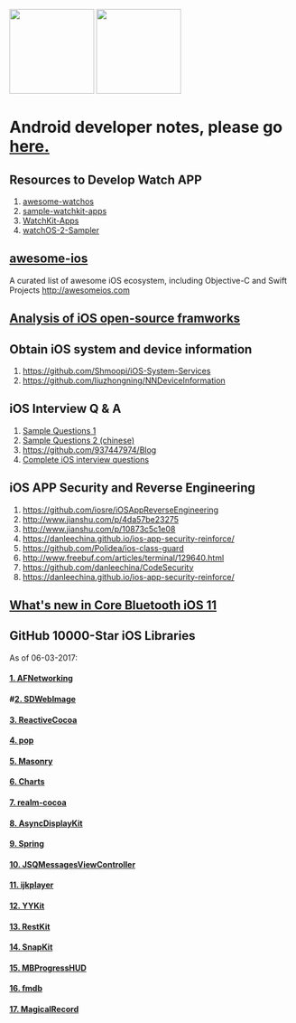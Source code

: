 <img src="https://github.com/Mylittleswift/Developer_Notes/blob/master/logo/ios_logo.jpg" width="150"> <img src="https://github.com/Mylittleswift/Developer_Notes/blob/master/logo/watchos_logo.png" width="150">

# Android developer notes, please go [here.](https://github.com/Mylittleswift/Developer_Notes/blob/master/Android_Notes.md)

## Resources to Develop Watch APP
1. [awesome-watchos](https://github.com/yenchenlin/awesome-watchos)
2. [sample-watchkit-apps](https://github.com/sanketfirodiya/sample-watchkit-apps)
3. [WatchKit-Apps](https://github.com/kostiakoval/WatchKit-Apps)
4. [watchOS-2-Sampler](https://github.com/shu223/watchOS-2-Sampler)


## [awesome-ios](https://github.com/vsouza/awesome-ios)
A curated list of awesome iOS ecosystem, including Objective-C and Swift Projects http://awesomeios.com


## [Analysis of iOS open-source framworks](https://github.com/Draveness/Analyze/blob/master/README.md)


## Obtain iOS system and device information
1. https://github.com/Shmoopi/iOS-System-Services
2. https://github.com/liuzhongning/NNDeviceInformation


## iOS Interview Q & A
1. [Sample Questions 1](https://github.com/Mylittleswift/Andriod-iOS-Blogs/blob/master/topics/ios-interview.md)
2. [Sample Questions 2 (chinese)](https://github.com/Mylittleswift/Andriod-iOS-Blogs/blob/master/topics/iOS-interview(chinese).md)
3. <https://github.com/937447974/Blog>
4. [Complete iOS interview questions](https://github.com/Mylittleswift/Developer_Notes/blob/master/topics/iOS%20interview.pdf)

## iOS APP Security and Reverse Engineering
1. <https://github.com/iosre/iOSAppReverseEngineering>
2. <http://www.jianshu.com/p/4da57be23275>
3. <http://www.jianshu.com/p/10873c5c1e08>
4. <https://danleechina.github.io/ios-app-security-reinforce/>
5. <https://github.com/Polidea/ios-class-guard>
6. <http://www.freebuf.com/articles/terminal/129640.html>
7. <https://github.com/danleechina/CodeSecurity>
8. <https://danleechina.github.io/ios-app-security-reinforce/>


## [What's new in Core Bluetooth iOS 11](https://github.com/Mylittleswift/Andriod-iOS-Blogs/blob/master/topics/what%20is%20new%20in%20CoreBluetooth%20iOS%2011.md)

## GitHub 10000-Star iOS Libraries
As of 06-03-2017:
#### [1. AFNetworking](https://github.com/AFNetworking/AFNetworking)
#### #[2. SDWebImage](https://github.com/rs/SDWebImage)
#### [3. ReactiveCocoa](https://github.com/ReactiveCocoa/ReactiveCocoa)
#### [4. pop](https://github.com/facebook/pop)
#### [5. Masonry](https://github.com/SnapKit/Masonry)
#### [6. Charts](https://github.com/danielgindi/Charts)
#### [7. realm-cocoa](https://github.com/realm/realm-cocoa)
#### [8. AsyncDisplayKit](https://github.com/facebookarchive/AsyncDisplayKit)
#### [9. Spring](https://github.com/MengTo/Spring)
#### [10. JSQMessagesViewController](https://github.com/jessesquires/JSQMessagesViewController)
#### [11. ijkplayer](https://github.com/Bilibili/ijkplayer)
#### [12. YYKit](https://github.com/ibireme/YYKit)
#### [13. RestKit](https://github.com/RestKit/RestKit)
#### [14. SnapKit](https://github.com/SnapKit/SnapKit)
#### [15. MBProgressHUD](https://github.com/jdg/MBProgressHUD)
#### [16. fmdb](https://github.com/ccgus/fmdb)
#### [17. MagicalRecord](https://github.com/magicalpanda/MagicalRecord)

